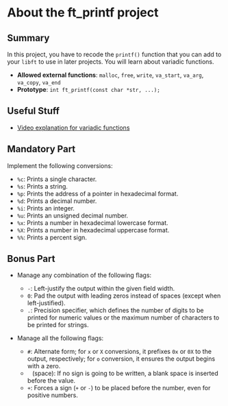 # About the ft_printf project

## Summary
In this project, you have to recode the `printf()` function that you can add to your `libft` to use in later projects. You will learn about variadic functions.
- **Allowed external functions**: `malloc`, `free`, `write`, `va_start`, `va_arg`, `va_copy`, `va_end`
- **Prototype**: `int ft_printf(const char *str, ...);`

## Useful Stuff
- [Video explanation for variadic functions](https://youtu.be/oDC208zvsdg?si=t25PEgcDZSt8L0Ti)

## Mandatory Part

Implement the following conversions:
- `%c`: Prints a single character.
- `%s`: Prints a string.
- `%p`: Prints the address of a pointer in hexadecimal format.
- `%d`: Prints a decimal number.
- `%i`: Prints an integer.
- `%u`: Prints an unsigned decimal number.
- `%x`: Prints a number in hexadecimal lowercase format.
- `%X`: Prints a number in hexadecimal uppercase format.
- `%%`: Prints a percent sign.

## Bonus Part

- Manage any combination of the following flags:
	- `-`: Left-justify the output within the given field width.
	- `0`: Pad the output with leading zeros instead of spaces (except when left-justified).
	- `.`: Precision specifier, which defines the number of digits to be printed for numeric values or the maximum number of characters to be printed for strings.

- Manage all the following flags:
	- `#`: Alternate form; for `x` or `X` conversions, it prefixes `0x` or `0X` to the output, respectively; for `o` conversion, it ensures the output begins with a zero.
	- ` ` (space): If no sign is going to be written, a blank space is inserted before the value.
	- `+`: Forces a sign (`+` or `-`) to be placed before the number, even for positive numbers.